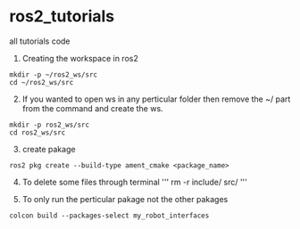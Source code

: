 # ros2_tutorials
 all tutorials code
 
1) Creating the workspace in ros2
 ```
mkdir -p ~/ros2_ws/src
cd ~/ros2_ws/src
 ```
 
2) If you wanted to open ws in any perticular folder then remove the ~/ part from the command and create the ws. 

 ```
mkdir -p ros2_ws/src
cd ros2_ws/src
 ```
 
3) create pakage 
```
ros2 pkg create --build-type ament_cmake <package_name>
``` 

4) To delete some files through terminal
'''
rm -r include/ src/
'''

5) To only run the perticular pakage not the other pakages
```
colcon build --packages-select my_robot_interfaces
```
